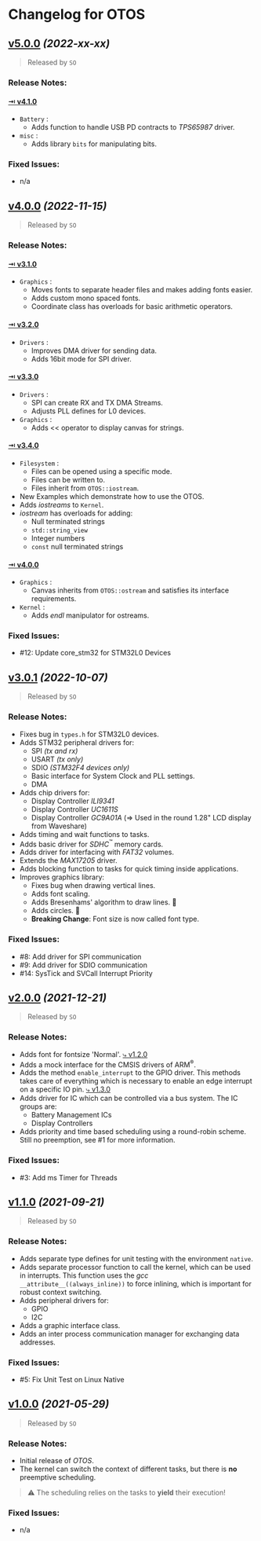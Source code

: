 # Changelog for OTOS
## [v5.0.0](https://github.com/SebastianOberschwendtner/OTOS/releases/tag/v5.0.0) *(2022-xx-xx)*

>Released by `SO`

### Release Notes:
#### [&rarrb; v4.1.0](https://github.com/SebastianOberschwendtner/OTOS/releases/tag/v4.1.0)
- `Battery` :
    - Adds function to handle USB PD contracts to *TPS65987* driver.
- `misc` :
    - Adds library `bits` for manipulating bits.

### Fixed Issues:
- n/a

## [v4.0.0](https://github.com/SebastianOberschwendtner/OTOS/releases/tag/v4.0.0) *(2022-11-15)*

>Released by `SO`

### Release Notes:
#### [&rarrb; v3.1.0](https://github.com/SebastianOberschwendtner/OTOS/releases/tag/v3.1.0)
- `Graphics` :
    - Moves fonts to separate header files and makes adding fonts easier.
    - Adds custom mono spaced fonts.
    - Coordinate class has overloads for basic arithmetic operators.
#### [&rarrb; v3.2.0](https://github.com/SebastianOberschwendtner/OTOS/releases/tag/v3.2.0)
- `Drivers` :
    - Improves DMA driver for sending data.
    - Adds 16bit mode for SPI driver.
#### [&rarrb; v3.3.0](https://github.com/SebastianOberschwendtner/OTOS/releases/tag/v3.3.0)
- `Drivers` :
    - SPI can create RX and TX DMA Streams.
    - Adjusts PLL defines for L0 devices.
- `Graphics` :
    - Adds << operator to display canvas for strings.

#### [&rarrb; v3.4.0](https://github.com/SebastianOberschwendtner/OTOS/releases/tag/v3.4.0)
- `Filesystem` :
    - Files can be opened using a specific mode.
    - Files can be written to.
    - Files inherit from `OTOS::iostream`.
- New Examples which demonstrate how to use the OTOS.
- Adds *iostreams* to `Kernel`.
- *iostream* has overloads for adding:
    - Null terminated strings
    - `std::string_view`
    - Integer numbers
    - `const` null terminated strings
#### [&rarrb; v4.0.0](https://github.com/SebastianOberschwendtner/OTOS/releases/tag/v4.0.0)
- `Graphics` :
    - Canvas inherits from `OTOS::ostream` and satisfies its interface requirements.
- `Kernel` :
    - Adds *endl* manipulator for ostreams.

### Fixed Issues:
- #12: Update core_stm32 for STM32L0 Devices

## [v3.0.1](https://github.com/SebastianOberschwendtner/OTOS/releases/tag/v3.0.1) *(2022-10-07)*

>Released by `SO`

### Release Notes:
- Fixes bug in `types.h` for STM32L0 devices.
- Adds STM32 peripheral drivers for:
    - SPI *(tx and rx)*
    - USART *(tx only)*
    - SDIO *(STM32F4 devices only)*
    - Basic interface for System Clock and PLL settings.
    - DMA
- Adds chip drivers for:
    - Display Controller *ILI9341*
    - Display Controller *UC1611S*
    - Display Controller *GC9A01A* (&rArr; Used in the round 1.28" LCD display from Waveshare)
- Adds timing and wait functions to tasks.
- Adds basic driver for *SDHC*<sup>&trade;</sup> memory cards.
- Adds driver for interfacing with *FAT32* volumes.
- Extends the *MAX17205* driver.
- Adds blocking function to tasks for quick timing inside applications.
- Improves graphics library:
    - Fixes bug when drawing vertical lines.
    - Adds font scaling.
    - Adds Bresenhams' algorithm to draw lines. :tada:
    - Adds circles. :tada:
    - **Breaking Change**: Font size is now called font type.

### Fixed Issues:
- #8: Add driver for SPI communication
- #9: Add driver for SDIO communication
- #14: SysTick and SVCall Interrupt Priority

## [v2.0.0](https://github.com/SebastianOberschwendtner/OTOS/releases/tag/v2.0.0) *(2021-12-21)*

>Released by `SO`

### Release Notes:
- Adds font for fontsize 'Normal'. [&rdca; v1.2.0](https://github.com/SebastianOberschwendtner/OTOS/releases/tag/v1.2.0)
- Adds a mock interface for the CMSIS drivers of ARM<sup>&reg;</sup>.
- Adds the method `enable_interrupt` to the GPIO driver. This methods takes care of everything
  which is necessary to enable an edge interrupt on a specific IO pin. [&rdca; v1.3.0](https://github.com/SebastianOberschwendtner/OTOS/releases/tag/v1.3.0)
- Adds driver for IC which can be controlled via a bus system. The IC groups are:
    - Battery Management ICs
    - Display Controllers
- Adds priority and time based scheduling using a round-robin scheme. Still no preemption, see #1 for more information.

### Fixed Issues:

- #3: Add ms Timer for Threads


## [v1.1.0](https://github.com/SebastianOberschwendtner/OTOS/releases/tag/v1.1.0) *(2021-09-21)*

>Released by `SO`

### Release Notes:
- Adds separate type defines for unit testing with the environment `native`.
- Adds separate processor function to call the kernel, which can be used in interrupts. This function uses the *gcc* `__attribute__((always_inline))` to force inlining, which is important for robust context switching.
- Adds peripheral drivers for:
    - GPIO
    - I2C
- Adds a graphic interface class.
- Adds an inter process communication manager for exchanging data addresses.

### Fixed Issues:

- #5: Fix Unit Test on Linux Native

## [v1.0.0](https://github.com/SebastianOberschwendtner/OTOS/releases/tag/v1.0.0) *(2021-05-29)*

>Released by `SO`

### Release Notes:
- Initial release of *OTOS*.
- The kernel can switch the context of different tasks, but there is **no** preemptive scheduling.

> :warning: The scheduling relies on the tasks to **yield** their execution!

### Fixed Issues:

- n/a
